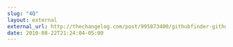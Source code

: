 ```yaml
---
slug: "4Q"
layout: external
external_url: http://thechangelog.com/post/995873400/githubfinder-github-repository-finder-now-powered-by-git
date: 2010-08-22T21:24:04-05:00
---
```

